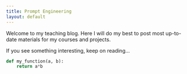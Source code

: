```yaml
---
title: Prompt Engineering
layout: default
---
```


Welcome to my teaching blog. Here I will do my best to post most up-to-date materials for my courses and projects.

If you see something interesting, keep on reading...

```python
def my_function(a, b):
    return a*b
```